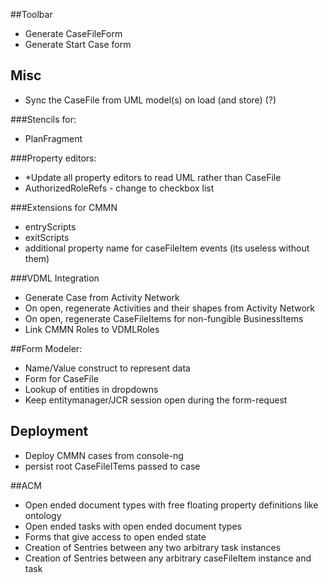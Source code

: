 ##Toolbar
 - Generate CaseFileForm
 - Generate Start Case form
 
## Misc
 - Sync the CaseFile from UML model(s) on load (and store) (?)
 
###Stencils for:
 - PlanFragment

###Property editors:
 - *Update all property editors to read UML rather than CaseFile
 - AuthorizedRoleRefs - change to checkbox list
 
###Extensions for CMMN
 - entryScripts
 - exitScripts
 - additional property name for caseFileItem events (its useless without them)

###VDML Integration
 - Generate Case from Activity Network
 - On open, regenerate Activities and their shapes from Activity Network
 - On open, regenerate CaseFileItems for non-fungible BusinessItems
 - Link CMMN Roles to VDMLRoles
  
##Form Modeler:
 - Name/Value construct to represent data
 - Form for CaseFile
 - Lookup of entities in dropdowns
 - Keep entitymanager/JCR session open during the form-request

## Deployment
 - Deploy CMMN cases from console-ng
 - persist root CaseFileITems passed to case 

##ACM
 - Open ended document types with free floating property definitions like ontology
 - Open ended tasks with open ended document types
 - Forms that give access to open ended state
 - Creation of Sentries between any two arbitrary task instances
 - Creation of Sentries between any arbitrary caseFileItem instance and task
